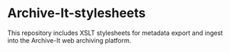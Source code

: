 Archive-It-stylesheets
======================

This repository includes XSLT stylesheets for metadata export and ingest into the Archive-It web archiving platform.
